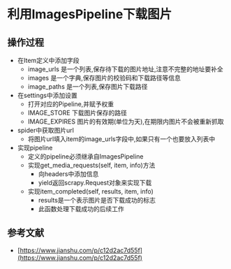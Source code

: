 # 利用ImagesPipeline下载图片

## 操作过程
* 在Item定义中添加字段
	* image_urls 是一个列表,保存待下载的图片地址,注意不完整的地址要补全
	* images 是一个字典,保存图片的校验码和下载路径等信息
	* image_paths 是一个列表,保存图片下载路径
* 在settings中添加设置
	* 打开对应的Pipeline,并赋予权重
	* IMAGE_STORE 下载图片保存的路径
	* IMAGE_EXPIRES 图片的有效期(单位为天),在期限内图片不会被重新抓取
* spider中获取图片url
	* 将图片url填入item的image_urls字段中,如果只有一个也要放入列表中
* 实现pipeline
	* 定义的pipeline必须继承自ImagesPipeline
	* 实现get_media_requests(self, item, info)方法
		* 向headers中添加信息
		* yield返回scrapy.Request对象来实现下载
	* 实现item_completed(self, results, item, info)
		* results是一个表示图片是否下载成功的标志
		* 此函数处理下载成功的后续工作

## 参考文献
* [https://www.jianshu.com/p/c12d2ac7d55f](https://www.jianshu.com/p/c12d2ac7d55f)
